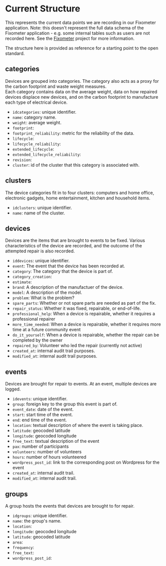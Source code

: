 # Current Structure

This represents the current data points we are recording in our Fixometer application.  Note: this doesn't represent the full data schema of the Fixometer application - e.g. some internal tables such as users are not recorded here.  See the [Fixometer](https://github.com/therestartproject/fixometer) project for more information.

The structure here is provided as reference for a starting point to the open standard.

## categories

Devices are grouped into categories.  The category also acts as a proxy for the carbon footprint and waste weight measures.  
Each category contains data on the average weight, data on how repaired devices displace new devices, and on the carbon footprint to manufacture each type of electrical device.

* `idcategories`: unique identifier.
* `name`: category name.
* `weight`: average weight. 
* `footprint`: 
* `footprint_reliability`: metric for the reliability of the data.  
* `lifecycle`: 
* `lifecycle_reliability`: 
* `extended_lifecycle`: 
* `extended_lifecycle_reliability`: 
* `revision`: 
* `cluster`: id of the cluster that this category is associated with.

## clusters

The device categories fit in to four clusters: computers and home office, electronic gadgets, home entertainment, kitchen and household items.

* `idclusters`: unique identifier.
* `name`: name of the cluster.

## devices

Devices are the items that are brought to events to be fixed.  Various characteristics of the device are recorded, and the outcome of the attempted repair is also recorded.

* `iddevices`: unique identifier.
* `event`: The event that the device has been recorded at.
* `category`: The category that the device is part of.
* `category_creation`: 
* `estimate`: 
* `brand`: A description of the manufactuer of the device.  
* `model`: A description of the model.  
* `problem`:  What is the problem?
* `spare_parts`: Whether or not spare parts are needed as part of the fix.
* `repair_status`: Whether it was fixed, repairable, or end-of-life. 
* `professional_help`: When a device is repairable, whether it requires a professional repairer 
* `more_time_needed`: When a device is repairable, whether it requires more time at a future community event
* `do_it_yourself`: When a device is repairable, whether the repair can be completed by the owner 
* `repaired_by`: Volunteer who led the repair (currently not active)
* `created_at`: internal audit trail purposes.
* `modified_at`: internal audit trail purposes.

## events

Devices are brought for repair to events.  At an event, multiple devices are logged.

* `idevents`: unique identifier.
* `group`: foreign key to the group this event is part of.
* `event_date`: date of the event.  
* `start`: start time of the event.
* `end`: end time of the event.
* `location`: textual description of where the event is taking place.
* `latitude`: geocoded latitude
* `longitude`: geocoded longitude
* `free_text`: textual description of the event
* `pax`: number of participants
* `volunteers`: number of volunteers
* `hours`:   number of hours volunteered
* `wordpress_post_id`: link to the corresponding post on Wordpress for the event
* `created_at`: internal audit trail.  
* `modified_at`: internal audit trail. 

## groups

A group hosts the events that devices are brought to for repair.

* `idgroups`: unique identifier.
* `name`: the group's name.
* `location`: 
* `longitude`: geocoded longitude
* `latitude`: geocoded latitude
* `area`: 
* `frequency`: 
* `free_text`: 
* `wordpress_post_id`:
